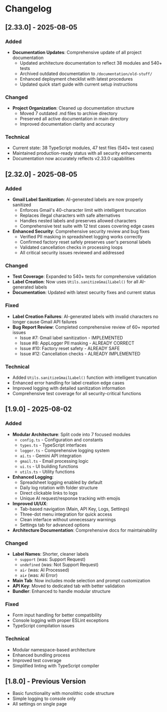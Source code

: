 # Changelog

## [2.33.0] - 2025-08-05

### Added
- **Documentation Updates**: Comprehensive update of all project documentation
  - Updated architecture documentation to reflect 38 modules and 540+ tests
  - Archived outdated documentation to `/documentation/old-stuff/`
  - Enhanced deployment checklist with latest procedures
  - Updated quick start guide with current setup instructions

### Changed
- **Project Organization**: Cleaned up documentation structure
  - Moved 7 outdated .md files to archive directory
  - Preserved all active documentation in main directory
  - Improved documentation clarity and accuracy

### Technical
- Current state: 38 TypeScript modules, 47 test files (540+ test cases)
- Maintained production-ready status with all security enhancements
- Documentation now accurately reflects v2.33.0 capabilities

## [2.32.0] - 2025-08-05

### Added
- **Gmail Label Sanitization**: AI-generated labels are now properly sanitized
  - Enforces Gmail's 40-character limit with intelligent truncation
  - Replaces illegal characters with safe alternatives
  - Handles nested labels and preserves allowed characters
  - Comprehensive test suite with 12 test cases covering edge cases
- **Enhanced Security**: Comprehensive security review and bug fixes
  - Verified PII masking in spreadsheet logging works correctly
  - Confirmed factory reset safely preserves user's personal labels
  - Validated cancellation checks in processing loops
  - All critical security issues reviewed and addressed

### Changed
- **Test Coverage**: Expanded to 540+ tests for comprehensive validation
- **Label Creation**: Now uses `Utils.sanitizeGmailLabel()` for all AI-generated labels
- **Documentation**: Updated with latest security fixes and current status

### Fixed
- **Label Creation Failures**: AI-generated labels with invalid characters no longer cause Gmail API failures
- **Bug Report Review**: Completed comprehensive review of 60+ reported issues
  - Issue #7: Gmail label sanitization - IMPLEMENTED
  - Issue #8: AppLogger PII masking - ALREADY CORRECT
  - Issue #10: Factory reset safety - ALREADY SAFE  
  - Issue #12: Cancellation checks - ALREADY IMPLEMENTED

### Technical
- Added `Utils.sanitizeGmailLabel()` function with intelligent truncation
- Enhanced error handling for label creation edge cases
- Improved logging with detailed sanitization information
- Comprehensive test coverage for all security-critical functions

## [1.9.0] - 2025-08-02

### Added
- **Modular Architecture**: Split code into 7 focused modules
  - `config.ts` - Configuration and constants
  - `types.ts` - TypeScript interfaces
  - `logger.ts` - Comprehensive logging system
  - `ai.ts` - Gemini API integration
  - `gmail.ts` - Email processing logic
  - `ui.ts` - UI building functions
  - `utils.ts` - Utility functions
- **Enhanced Logging**:
  - Spreadsheet logging enabled by default
  - Daily log rotation with folder structure
  - Direct clickable links to logs
  - Unique AI request/response tracking with emojis
- **Improved UI/UX**:
  - Tab-based navigation (Main, API Key, Logs, Settings)
  - Three-dot menu integration for quick access
  - Clean interface without unnecessary warnings
  - Settings tab for advanced options
- **Architecture Documentation**: Comprehensive docs for maintainability

### Changed
- **Label Names**: Shorter, cleaner labels
  - `support` (was: Support Request)
  - `undefined` (was: Not Support Request)
  - `ai✓` (was: AI Processed)
  - `ai✗` (was: AI Error)
- **Main Tab**: Now includes mode selection and prompt customization
- **API Key**: Moved to dedicated tab with better validation
- **Bundler**: Enhanced to handle modular structure

### Fixed
- Form input handling for better compatibility
- Console logging with proper ESLint exceptions
- TypeScript compilation issues

### Technical
- Modular namespace-based architecture
- Enhanced bundling process
- Improved test coverage
- Simplified linting with TypeScript compiler

## [1.8.0] - Previous Version
- Basic functionality with monolithic code structure
- Simple logging to console only
- All settings on single page